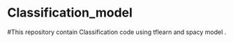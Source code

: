 # Classification_model

#This repository contain Classification code using tflearn and spacy model .
